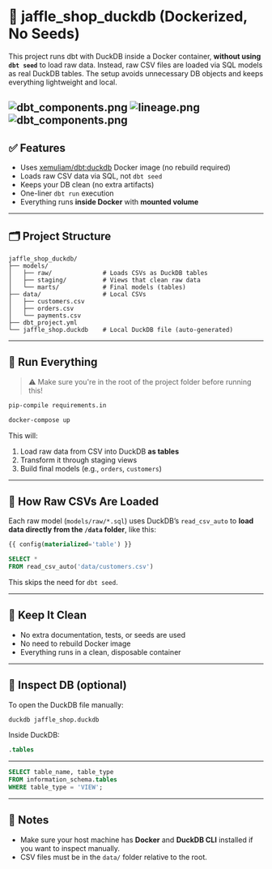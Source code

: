 # 🦆 jaffle_shop_duckdb (Dockerized, No Seeds)

This project runs dbt with DuckDB inside a Docker container, **without using `dbt seed`** to load raw data. Instead, raw CSV files are loaded via SQL models as real DuckDB tables. The setup avoids unnecessary DB objects and keeps everything lightweight and local.

![dbt_components.png](img/dbt_components.png)
![lineage.png](img/lineage.png)
![dbt_components.png](img/components.png)
---

## ✅ Features

- Uses [xemuliam/dbt:duckdb](https://hub.docker.com/r/xemuliam/dbt) Docker image (no rebuild required)
- Loads raw CSV data via SQL, not `dbt seed`
- Keeps your DB clean (no extra artifacts)
- One-liner `dbt run` execution
- Everything runs **inside Docker** with **mounted volume**

---

## 🗂️ Project Structure

```
jaffle_shop_duckdb/
├── models/
│   ├── raw/              # Loads CSVs as DuckDB tables
│   ├── staging/          # Views that clean raw data
│   └── marts/            # Final models (tables)
├── data/                 # Local CSVs
│   ├── customers.csv
│   ├── orders.csv
│   └── payments.csv
├── dbt_project.yml
└── jaffle_shop.duckdb    # Local DuckDB file (auto-generated)
```

---

## 🚀 Run Everything

> ⚠️ Make sure you're in the root of the project folder before running this!
```bash
pip-compile requirements.in
```

```bash
docker-compose up
```

This will:

1. Load raw data from CSV into DuckDB **as tables**
2. Transform it through staging views
3. Build final models (e.g., `orders`, `customers`)

---

## 📄 How Raw CSVs Are Loaded

Each raw model (`models/raw/*.sql`) uses DuckDB’s `read_csv_auto` to **load data directly from the `/data` folder**, like this:

```sql
{{ config(materialized='table') }}

SELECT *
FROM read_csv_auto('data/customers.csv')
```

This skips the need for `dbt seed`.

---

## 🧼 Keep It Clean

- No extra documentation, tests, or seeds are used
- No need to rebuild Docker image
- Everything runs in a clean, disposable container

---

## 🧪 Inspect DB (optional)

To open the DuckDB file manually:

```bash
duckdb jaffle_shop.duckdb
```

Inside DuckDB:

```sql
.tables
```
---

```sql
SELECT table_name, table_type
FROM information_schema.tables
WHERE table_type = 'VIEW';
```

---

## 🙌 Notes

- Make sure your host machine has **Docker** and **DuckDB CLI** installed if you want to inspect manually.
- CSV files must be in the `data/` folder relative to the root.